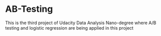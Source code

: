 # AB-Testing
This is the third project of Udacity Data Analysis Nano-degree where A/B testing and logistic regression are being applied in this project
